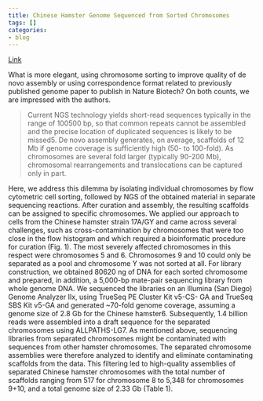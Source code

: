 ```yaml
---
title: Chinese Hamster Genome Sequenced from Sorted Chromosomes
tags: []
categories:
- blog
---
```

[Link](http://www.nature.com/nbt/journal/v31/n8/full/nbt.2645.html)
<!--more-->

What is more elegant, using chromosome sorting to improve quality of de novo
assembly or using correspondence format related to previously published genome
paper to publish in Nature Biotech? On both counts, we are impressed with the
authors.

> Current NGS technology yields short-read sequences typically in the range of
100500 bp, so that common repeats cannot be assembled and the precise location
of duplicated sequences is likely to be missed5. De novo assembly generates,
on average, scaffolds of 12 Mb if genome coverage is sufficiently high (50- to
100-fold). As chromosomes are several fold larger (typically 90-200 Mb),
chromosomal rearrangements and translocations can be captured only in part.

Here, we address this dilemma by isolating individual chromosomes by flow
cytometric cell sorting, followed by NGS of the obtained material in separate
sequencing reactions. After curation and assembly, the resulting scaffolds can
be assigned to specific chromosomes. We applied our approach to cells from the
Chinese hamster strain 17A/GY and came across several challenges, such as
cross-contamination by chromosomes that were too close in the flow histogram
and which required a bioinformatic procedure for curation (Fig. 1). The most
severely affected chromosomes in this respect were chromosomes 5 and 6.
Chromosomes 9 and 10 could only be separated as a pool and chromosome Y was
not sorted at all. For library construction, we obtained 80620 ng of DNA for
each sorted chromosome and prepared, in addition, a 5,000-bp mate-pair
sequencing library from whole genome DNA. We sequenced the libraries on an
Illumina (San Diego) Genome Analyzer IIx, using TrueSeq PE Cluster Kit v5-CS-
GA and TrueSeq SBS Kit v5-GA and generated ~70-fold genome coverage, assuming
a genome size of 2.8 Gb for the Chinese hamster6. Subsequently, 1.4 billion
reads were assembled into a draft sequence for the separated chromosomes using
ALLPATHS-LG7. As mentioned above, sequencing libraries from separated
chromosomes might be contaminated with sequences from other hamster
chromosomes. The separated chromosome assemblies were therefore analyzed to
identify and eliminate contaminating scaffolds from the data. This filtering
led to high-quality assemblies of separated Chinese hamster chromosomes with
the total number of scaffolds ranging from 517 for chromosome 8 to 5,348 for
chromosomes 9+10, and a total genome size of 2.33 Gb (Table 1).

